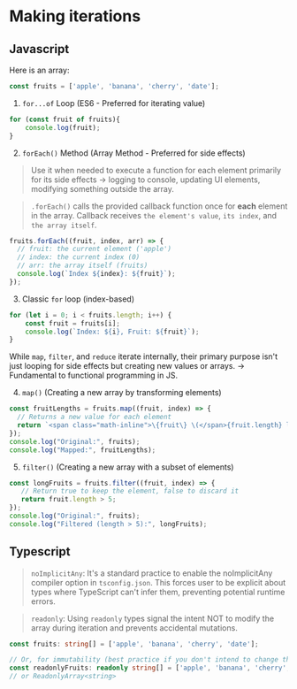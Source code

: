 # Making iterations
## Javascript
Here is an array:
```javascript
const fruits = ['apple', 'banana', 'cherry', 'date'];
```

1. `for...of` Loop (ES6 - Preferred for iterating value)
```javascript
for (const fruit of fruits){
    console.log(fruit);
}
```
2. `forEach()` Method (Array Method - Preferred for side effects)
> Use it when needed to execute a function for each element primarily for its side effects -> logging to console, updating UI elements, modifying something outside the array.

> `.forEach()` calls the provided callback function once for **each** element in the array. Callback receives `the element's value`, `its index`, and `the array itself`. 

```javascript
fruits.forEach((fruit, index, arr) => {
  // fruit: the current element ('apple')
  // index: the current index (0)
  // arr: the array itself (fruits)
  console.log(`Index ${index}: ${fruit}`);
});
```

3. Classic `for` loop (index-based)

```javascript
for (let i = 0; i < fruits.length; i++) {
    const fruit = fruits[i];
    console.log(`Index: ${i}, Fruit: ${fruit}`);
}
```

While `map`, `filter`, and `reduce` iterate internally, their primary purpose isn't just looping for side effects but creating new values or arrays. -> Fundamental to functional programming in JS.

4. `map()` (Creating a new array by transforming elements)

```javascript
const fruitLengths = fruits.map((fruit, index) => {
  // Returns a new value for each element
  return `<span class="math-inline">\{fruit\} \(</span>{fruit.length} letters)`;
});
console.log("Original:", fruits);
console.log("Mapped:", fruitLengths);
```

5. `filter()` (Creating a new array with a subset of elements)

```javascript
const longFruits = fruits.filter((fruit, index) => {
   // Return true to keep the element, false to discard it
   return fruit.length > 5;
});
console.log("Original:", fruits);
console.log("Filtered (length > 5):", longFruits);
```

## Typescript

> `noImplicitAny`: It's a standard practice to enable the noImplicitAny compiler option in `tsconfig.json`. This forces user to be explicit about types where TypeScript can't infer them, preventing potential runtime errors.

> `readonly`: Using `readonly` types signal the intent NOT to modify the array during iteration and prevents accidental mutations.

```ts
const fruits: string[] = ['apple', 'banana', 'cherry', 'date'];

// Or, for immutability (best practice if you don't intend to change the array):
const readonlyFruits: readonly string[] = ['apple', 'banana', 'cherry', 'date'];
// or ReadonlyArray<string>
```